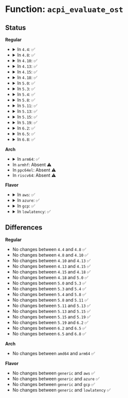 # Function: <code>acpi_evaluate_ost</code>

## Status
<b>Regular</b>
<ul>
<li>
<details>
<summary>In <code>4.4</code>: ✅</summary>

```c
acpi_status acpi_evaluate_ost(acpi_handle handle, u32 source_event, u32 status_code, struct acpi_buffer *status_buf);
```

**Collision:** Unique Global

**Inline:** No

**Transformation:** False

**Instances:**

```
In drivers/acpi/utils.c (ffffffff8147aab1)
Location: drivers/acpi/utils.c:447
Inline: False
Direct callers:
  - drivers/acpi/device_sysfs.c:acpi_eject_store
  - drivers/acpi/bus.c:acpi_bus_notify
  - drivers/acpi/scan.c:acpi_device_hotplug
  - drivers/acpi/scan.c:acpi_device_hotplug
  - drivers/xen/xen-acpi-pad.c:acpi_pad_notify
```
**Symbols:**

```
ffffffff8147aab1-ffffffff8147ab4c: acpi_evaluate_ost (STB_GLOBAL)
```
</details>
</li>
<li>
<details>
<summary>In <code>4.8</code>: ✅</summary>

```c
acpi_status acpi_evaluate_ost(acpi_handle handle, u32 source_event, u32 status_code, struct acpi_buffer *status_buf);
```

**Collision:** Unique Global

**Inline:** No

**Transformation:** False

**Instances:**

```
In drivers/acpi/utils.c (ffffffff814c9062)
Location: drivers/acpi/utils.c:444
Inline: False
Direct callers:
  - drivers/acpi/device_sysfs.c:acpi_eject_store
  - drivers/acpi/bus.c:sb_notify_work
  - drivers/acpi/bus.c:acpi_bus_notify
  - drivers/acpi/scan.c:acpi_device_hotplug
  - drivers/acpi/scan.c:acpi_device_hotplug
  - drivers/xen/xen-acpi-pad.c:acpi_pad_notify
```
**Symbols:**

```
ffffffff814c9062-ffffffff814c90fd: acpi_evaluate_ost (STB_GLOBAL)
```
</details>
</li>
<li>
<details>
<summary>In <code>4.10</code>: ✅</summary>

```c
acpi_status acpi_evaluate_ost(acpi_handle handle, u32 source_event, u32 status_code, struct acpi_buffer *status_buf);
```

**Collision:** Unique Global

**Inline:** No

**Transformation:** False

**Instances:**

```
In drivers/acpi/utils.c (ffffffff814eafa6)
Location: drivers/acpi/utils.c:444
Inline: False
Direct callers:
  - drivers/acpi/device_sysfs.c:acpi_eject_store
  - drivers/acpi/bus.c:sb_notify_work
  - drivers/acpi/bus.c:acpi_bus_notify
  - drivers/acpi/scan.c:acpi_device_hotplug
  - drivers/acpi/scan.c:acpi_device_hotplug
  - drivers/xen/xen-acpi-pad.c:acpi_pad_notify
```
**Symbols:**

```
ffffffff814eafa6-ffffffff814eb041: acpi_evaluate_ost (STB_GLOBAL)
```
</details>
</li>
<li>
<details>
<summary>In <code>4.13</code>: ✅</summary>

```c
acpi_status acpi_evaluate_ost(acpi_handle handle, u32 source_event, u32 status_code, struct acpi_buffer *status_buf);
```

**Collision:** Unique Global

**Inline:** No

**Transformation:** False

**Instances:**

```
In drivers/acpi/utils.c (ffffffff814f6fa0)
Location: drivers/acpi/utils.c:444
Inline: False
Direct callers:
  - drivers/acpi/device_sysfs.c:acpi_eject_store
  - drivers/acpi/bus.c:sb_notify_work
  - drivers/acpi/bus.c:acpi_bus_notify
  - drivers/acpi/scan.c:acpi_device_hotplug
  - drivers/acpi/scan.c:acpi_device_hotplug
  - drivers/xen/xen-acpi-pad.c:acpi_pad_notify
```
**Symbols:**

```
ffffffff814f6fa0-ffffffff814f704c: acpi_evaluate_ost (STB_GLOBAL)
```
</details>
</li>
<li>
<details>
<summary>In <code>4.15</code>: ✅</summary>

```c
acpi_status acpi_evaluate_ost(acpi_handle handle, u32 source_event, u32 status_code, struct acpi_buffer *status_buf);
```

**Collision:** Unique Global

**Inline:** No

**Transformation:** False

**Instances:**

```
In drivers/acpi/utils.c (ffffffff81537fc0)
Location: drivers/acpi/utils.c:445
Inline: False
Direct callers:
  - drivers/acpi/device_sysfs.c:acpi_eject_store
  - drivers/acpi/bus.c:sb_notify_work
  - drivers/acpi/bus.c:acpi_bus_notify
  - drivers/acpi/scan.c:acpi_device_hotplug
  - drivers/acpi/scan.c:acpi_device_hotplug
  - drivers/xen/xen-acpi-pad.c:acpi_pad_notify
```
**Symbols:**

```
ffffffff81537fc0-ffffffff8153806c: acpi_evaluate_ost (STB_GLOBAL)
```
</details>
</li>
<li>
<details>
<summary>In <code>4.18</code>: ✅</summary>

```c
acpi_status acpi_evaluate_ost(acpi_handle handle, u32 source_event, u32 status_code, struct acpi_buffer *status_buf);
```

**Collision:** Unique Global

**Inline:** No

**Transformation:** False

**Instances:**

```
In drivers/acpi/utils.c (ffffffff8156dc40)
Location: drivers/acpi/utils.c:445
Inline: False
Direct callers:
  - drivers/acpi/device_sysfs.c:acpi_eject_store
  - drivers/acpi/bus.c:sb_notify_work
  - drivers/acpi/bus.c:acpi_bus_notify
  - drivers/acpi/scan.c:acpi_device_hotplug
  - drivers/acpi/scan.c:acpi_device_hotplug
  - drivers/xen/xen-acpi-pad.c:acpi_pad_notify
```
**Symbols:**

```
ffffffff8156dc40-ffffffff8156dcec: acpi_evaluate_ost (STB_GLOBAL)
```
</details>
</li>
<li>
<details>
<summary>In <code>5.0</code>: ✅</summary>

```c
acpi_status acpi_evaluate_ost(acpi_handle handle, u32 source_event, u32 status_code, struct acpi_buffer *status_buf);
```

**Collision:** Unique Global

**Inline:** No

**Transformation:** False

**Instances:**

```
In drivers/acpi/utils.c (ffffffff81585800)
Location: drivers/acpi/utils.c:445
Inline: False
Direct callers:
  - drivers/acpi/device_sysfs.c:acpi_eject_store
  - drivers/acpi/bus.c:sb_notify_work
  - drivers/acpi/bus.c:acpi_bus_notify
  - drivers/acpi/scan.c:acpi_device_hotplug
  - drivers/acpi/scan.c:acpi_device_hotplug
  - drivers/xen/xen-acpi-pad.c:acpi_pad_notify
```
**Symbols:**

```
ffffffff81585800-ffffffff815858ac: acpi_evaluate_ost (STB_GLOBAL)
```
</details>
</li>
<li>
<details>
<summary>In <code>5.3</code>: ✅</summary>

```c
acpi_status acpi_evaluate_ost(acpi_handle handle, u32 source_event, u32 status_code, struct acpi_buffer *status_buf);
```

**Collision:** Unique Global

**Inline:** No

**Transformation:** False

**Instances:**

```
In drivers/acpi/utils.c (ffffffff815b6460)
Location: drivers/acpi/utils.c:432
Inline: False
Direct callers:
  - drivers/acpi/device_sysfs.c:acpi_eject_store
  - drivers/acpi/bus.c:sb_notify_work
  - drivers/acpi/bus.c:acpi_bus_notify
  - drivers/acpi/scan.c:acpi_device_hotplug
  - drivers/acpi/scan.c:acpi_device_hotplug
  - drivers/xen/xen-acpi-pad.c:acpi_pad_notify
```
**Symbols:**

```
ffffffff815b6460-ffffffff815b6511: acpi_evaluate_ost (STB_GLOBAL)
```
</details>
</li>
<li>
<details>
<summary>In <code>5.4</code>: ✅</summary>

```c
acpi_status acpi_evaluate_ost(acpi_handle handle, u32 source_event, u32 status_code, struct acpi_buffer *status_buf);
```

**Collision:** Unique Global

**Inline:** No

**Transformation:** False

**Instances:**

```
In drivers/acpi/utils.c (ffffffff815d7690)
Location: drivers/acpi/utils.c:432
Inline: False
Direct callers:
  - drivers/acpi/device_sysfs.c:acpi_eject_store
  - drivers/acpi/bus.c:sb_notify_work
  - drivers/acpi/bus.c:acpi_bus_notify
  - drivers/acpi/scan.c:acpi_device_hotplug
  - drivers/acpi/scan.c:acpi_device_hotplug
  - drivers/xen/xen-acpi-pad.c:acpi_pad_notify
```
**Symbols:**

```
ffffffff815d7690-ffffffff815d7741: acpi_evaluate_ost (STB_GLOBAL)
```
</details>
</li>
<li>
<details>
<summary>In <code>5.8</code>: ✅</summary>

```c
acpi_status acpi_evaluate_ost(acpi_handle handle, u32 source_event, u32 status_code, struct acpi_buffer *status_buf);
```

**Collision:** Unique Global

**Inline:** No

**Transformation:** False

**Instances:**

```
In drivers/acpi/utils.c (ffffffff816813d0)
Location: drivers/acpi/utils.c:432
Inline: False
Direct callers:
  - drivers/acpi/device_sysfs.c:acpi_eject_store
  - drivers/acpi/bus.c:sb_notify_work
  - drivers/acpi/bus.c:acpi_bus_notify
  - drivers/acpi/scan.c:acpi_device_hotplug
  - drivers/acpi/scan.c:acpi_device_hotplug
  - drivers/acpi/processor_perflib.c:acpi_processor_ppc_has_changed
  - drivers/acpi/processor_perflib.c:acpi_processor_ppc_has_changed
  - drivers/xen/xen-acpi-pad.c:acpi_pad_notify
```
**Symbols:**

```
ffffffff816813d0-ffffffff81681470: acpi_evaluate_ost (STB_GLOBAL)
```
</details>
</li>
<li>
<details>
<summary>In <code>5.11</code>: ✅</summary>

```c
acpi_status acpi_evaluate_ost(acpi_handle handle, u32 source_event, u32 status_code, struct acpi_buffer *status_buf);
```

**Collision:** Unique Global

**Inline:** No

**Transformation:** False

**Instances:**

```
In drivers/acpi/utils.c (ffffffff8169fd20)
Location: drivers/acpi/utils.c:428
Inline: False
Direct callers:
  - drivers/acpi/device_sysfs.c:acpi_eject_store
  - drivers/acpi/bus.c:sb_notify_work
  - drivers/acpi/bus.c:acpi_bus_notify
  - drivers/acpi/scan.c:acpi_device_hotplug
  - drivers/acpi/scan.c:acpi_device_hotplug
  - drivers/acpi/processor_perflib.c:acpi_processor_ppc_has_changed
  - drivers/acpi/processor_perflib.c:acpi_processor_ppc_has_changed
  - drivers/xen/xen-acpi-pad.c:acpi_pad_notify
```
**Symbols:**

```
ffffffff8169fd20-ffffffff8169fdc0: acpi_evaluate_ost (STB_GLOBAL)
```
</details>
</li>
<li>
<details>
<summary>In <code>5.13</code>: ✅</summary>

```c
acpi_status acpi_evaluate_ost(acpi_handle handle, u32 source_event, u32 status_code, struct acpi_buffer *status_buf);
```

**Collision:** Unique Global

**Inline:** No

**Transformation:** False

**Instances:**

```
In drivers/acpi/utils.c (ffffffff81682ae0)
Location: drivers/acpi/utils.c:408
Inline: False
Direct callers:
  - drivers/acpi/device_sysfs.c:eject_store
  - drivers/acpi/bus.c:sb_notify_work
  - drivers/acpi/bus.c:acpi_bus_notify
  - drivers/acpi/scan.c:acpi_device_hotplug
  - drivers/acpi/scan.c:acpi_device_hotplug
  - drivers/acpi/processor_perflib.c:acpi_processor_ppc_has_changed
  - drivers/acpi/processor_perflib.c:acpi_processor_ppc_has_changed
  - drivers/xen/xen-acpi-pad.c:acpi_pad_notify
```
**Symbols:**

```
ffffffff81682ae0-ffffffff81682b80: acpi_evaluate_ost (STB_GLOBAL)
```
</details>
</li>
<li>
<details>
<summary>In <code>5.15</code>: ✅</summary>

```c
acpi_status acpi_evaluate_ost(acpi_handle handle, u32 source_event, u32 status_code, struct acpi_buffer *status_buf);
```

**Collision:** Unique Global

**Inline:** No

**Transformation:** False

**Instances:**

```
In drivers/acpi/utils.c (ffffffff816f7c30)
Location: drivers/acpi/utils.c:422
Inline: False
Direct callers:
  - drivers/acpi/device_sysfs.c:eject_store
  - drivers/acpi/bus.c:sb_notify_work
  - drivers/acpi/bus.c:acpi_bus_notify
  - drivers/acpi/scan.c:acpi_device_hotplug
  - drivers/acpi/scan.c:acpi_device_hotplug
  - drivers/acpi/processor_perflib.c:acpi_processor_ppc_has_changed
  - drivers/acpi/processor_perflib.c:acpi_processor_ppc_has_changed
  - drivers/xen/xen-acpi-pad.c:acpi_pad_notify
```
**Symbols:**

```
ffffffff816f7c30-ffffffff816f7cd0: acpi_evaluate_ost (STB_GLOBAL)
```
</details>
</li>
<li>
<details>
<summary>In <code>5.19</code>: ✅</summary>

```c
acpi_status acpi_evaluate_ost(acpi_handle handle, u32 source_event, u32 status_code, struct acpi_buffer *status_buf);
```

**Collision:** Unique Global

**Inline:** No

**Transformation:** False

**Instances:**

```
In drivers/acpi/utils.c (ffffffff81824bb0)
Location: drivers/acpi/utils.c:422
Inline: False
Direct callers:
  - drivers/acpi/device_sysfs.c:eject_store
  - drivers/acpi/bus.c:sb_notify_work
  - drivers/acpi/bus.c:acpi_bus_notify
  - drivers/acpi/scan.c:acpi_device_hotplug
  - drivers/acpi/scan.c:acpi_device_hotplug
  - drivers/acpi/scan.c:acpi_device_hotplug
  - drivers/acpi/processor_perflib.c:acpi_processor_ppc_has_changed
  - drivers/acpi/processor_perflib.c:acpi_processor_ppc_has_changed
  - drivers/acpi/processor_perflib.c:acpi_processor_ppc_has_changed
```
**Symbols:**

```
ffffffff81824bb0-ffffffff81824c75: acpi_evaluate_ost (STB_GLOBAL)
```
</details>
</li>
<li>
<details>
<summary>In <code>6.2</code>: ✅</summary>

```c
acpi_status acpi_evaluate_ost(acpi_handle handle, u32 source_event, u32 status_code, struct acpi_buffer *status_buf);
```

**Collision:** Unique Global

**Inline:** No

**Transformation:** False

**Instances:**

```
In drivers/acpi/utils.c (ffffffff81955cf0)
Location: drivers/acpi/utils.c:460
Inline: False
Direct callers:
  - drivers/acpi/device_sysfs.c:eject_store
  - drivers/acpi/bus.c:sb_notify_work
  - drivers/acpi/bus.c:acpi_bus_notify
  - drivers/acpi/scan.c:acpi_device_hotplug
  - drivers/acpi/scan.c:acpi_device_hotplug
  - drivers/acpi/scan.c:acpi_device_hotplug
  - drivers/acpi/processor_perflib.c:acpi_processor_ppc_has_changed
  - drivers/acpi/processor_perflib.c:acpi_processor_ppc_has_changed
  - drivers/acpi/processor_perflib.c:acpi_processor_ppc_has_changed
```
**Symbols:**

```
ffffffff81955cf0-ffffffff81955db5: acpi_evaluate_ost (STB_GLOBAL)
```
</details>
</li>
<li>
<details>
<summary>In <code>6.5</code>: ✅</summary>

```c
acpi_status acpi_evaluate_ost(acpi_handle handle, u32 source_event, u32 status_code, struct acpi_buffer *status_buf);
```

**Collision:** Unique Global

**Inline:** No

**Transformation:** False

**Instances:**

```
In drivers/acpi/utils.c (ffffffff8199c0f0)
Location: drivers/acpi/utils.c:460
Inline: False
Direct callers:
  - drivers/acpi/device_sysfs.c:eject_store
  - drivers/acpi/bus.c:sb_notify_work
  - drivers/acpi/bus.c:acpi_bus_notify
  - drivers/acpi/scan.c:acpi_device_hotplug
  - drivers/acpi/scan.c:acpi_device_hotplug
  - drivers/acpi/scan.c:acpi_device_hotplug
  - drivers/acpi/processor_perflib.c:acpi_processor_ppc_has_changed
  - drivers/acpi/processor_perflib.c:acpi_processor_ppc_has_changed
  - drivers/acpi/processor_perflib.c:acpi_processor_ppc_has_changed
```
**Symbols:**

```
ffffffff8199c0f0-ffffffff8199c1b5: acpi_evaluate_ost (STB_GLOBAL)
```
</details>
</li>
<li>
<details>
<summary>In <code>6.8</code>: ✅</summary>

```c
acpi_status acpi_evaluate_ost(acpi_handle handle, u32 source_event, u32 status_code, struct acpi_buffer *status_buf);
```

**Collision:** Unique Global

**Inline:** No

**Transformation:** False

**Instances:**

```
In drivers/acpi/utils.c (ffffffff819e4640)
Location: drivers/acpi/utils.c:532
Inline: False
Direct callers:
  - drivers/acpi/device_sysfs.c:eject_store
  - drivers/acpi/bus.c:sb_notify_work
  - drivers/acpi/bus.c:acpi_bus_notify
  - drivers/acpi/scan.c:acpi_device_hotplug
  - drivers/acpi/scan.c:acpi_device_hotplug
  - drivers/acpi/scan.c:acpi_device_hotplug
  - drivers/acpi/processor_perflib.c:acpi_processor_ppc_has_changed
  - drivers/acpi/processor_perflib.c:acpi_processor_ppc_has_changed
  - drivers/acpi/processor_perflib.c:acpi_processor_ppc_has_changed
```
**Symbols:**

```
ffffffff819e4640-ffffffff819e4705: acpi_evaluate_ost (STB_GLOBAL)
```
</details>
</li>
</ul>
<b>Arch</b>
<ul>
<li>
<details>
<summary>In <code>arm64</code>: ✅</summary>

```c
acpi_status acpi_evaluate_ost(acpi_handle handle, u32 source_event, u32 status_code, struct acpi_buffer *status_buf);
```

**Collision:** Unique Global

**Inline:** No

**Transformation:** False

**Instances:**

```
In drivers/acpi/utils.c (ffff800010764dc0)
Location: drivers/acpi/utils.c:432
Inline: False
Direct callers:
  - drivers/acpi/device_sysfs.c:acpi_eject_store
  - drivers/acpi/bus.c:sb_notify_work
  - drivers/acpi/bus.c:acpi_bus_notify
  - drivers/acpi/scan.c:acpi_device_hotplug
  - drivers/acpi/scan.c:acpi_device_hotplug
```
**Symbols:**

```
ffff800010764dc0-ffff800010764e98: acpi_evaluate_ost (STB_GLOBAL)
```
</details>
</li>
<li>
In <code>armhf</code>: Absent ⚠️
</li>
<li>
In <code>ppc64el</code>: Absent ⚠️
</li>
<li>
In <code>riscv64</code>: Absent ⚠️
</li>
</ul>
<b>Flavor</b>
<ul>
<li>
<details>
<summary>In <code>aws</code>: ✅</summary>

```c
acpi_status acpi_evaluate_ost(acpi_handle handle, u32 source_event, u32 status_code, struct acpi_buffer *status_buf);
```

**Collision:** Unique Global

**Inline:** No

**Transformation:** False

**Instances:**

```
In drivers/acpi/utils.c (ffffffff815cac60)
Location: drivers/acpi/utils.c:432
Inline: False
Direct callers:
  - drivers/acpi/device_sysfs.c:acpi_eject_store
  - drivers/acpi/bus.c:sb_notify_work
  - drivers/acpi/bus.c:acpi_bus_notify
  - drivers/acpi/scan.c:acpi_device_hotplug
  - drivers/acpi/scan.c:acpi_device_hotplug
  - drivers/xen/xen-acpi-pad.c:acpi_pad_notify
```
**Symbols:**

```
ffffffff815cac60-ffffffff815cad11: acpi_evaluate_ost (STB_GLOBAL)
```
</details>
</li>
<li>
<details>
<summary>In <code>azure</code>: ✅</summary>

```c
acpi_status acpi_evaluate_ost(acpi_handle handle, u32 source_event, u32 status_code, struct acpi_buffer *status_buf);
```

**Collision:** Unique Global

**Inline:** No

**Transformation:** False

**Instances:**

```
In drivers/acpi/utils.c (ffffffff815b3cb0)
Location: drivers/acpi/utils.c:432
Inline: False
Direct callers:
  - drivers/acpi/device_sysfs.c:acpi_eject_store
  - drivers/acpi/bus.c:sb_notify_work
  - drivers/acpi/bus.c:acpi_bus_notify
  - drivers/acpi/scan.c:acpi_device_hotplug
  - drivers/acpi/scan.c:acpi_device_hotplug
```
**Symbols:**

```
ffffffff815b3cb0-ffffffff815b3d61: acpi_evaluate_ost (STB_GLOBAL)
```
</details>
</li>
<li>
<details>
<summary>In <code>gcp</code>: ✅</summary>

```c
acpi_status acpi_evaluate_ost(acpi_handle handle, u32 source_event, u32 status_code, struct acpi_buffer *status_buf);
```

**Collision:** Unique Global

**Inline:** No

**Transformation:** False

**Instances:**

```
In drivers/acpi/utils.c (ffffffff815cb970)
Location: drivers/acpi/utils.c:432
Inline: False
Direct callers:
  - drivers/acpi/device_sysfs.c:acpi_eject_store
  - drivers/acpi/bus.c:sb_notify_work
  - drivers/acpi/bus.c:acpi_bus_notify
  - drivers/acpi/scan.c:acpi_device_hotplug
  - drivers/acpi/scan.c:acpi_device_hotplug
  - drivers/xen/xen-acpi-pad.c:acpi_pad_notify
```
**Symbols:**

```
ffffffff815cb970-ffffffff815cba21: acpi_evaluate_ost (STB_GLOBAL)
```
</details>
</li>
<li>
<details>
<summary>In <code>lowlatency</code>: ✅</summary>

```c
acpi_status acpi_evaluate_ost(acpi_handle handle, u32 source_event, u32 status_code, struct acpi_buffer *status_buf);
```

**Collision:** Unique Global

**Inline:** No

**Transformation:** False

**Instances:**

```
In drivers/acpi/utils.c (ffffffff815e5810)
Location: drivers/acpi/utils.c:432
Inline: False
Direct callers:
  - drivers/acpi/device_sysfs.c:acpi_eject_store
  - drivers/acpi/bus.c:sb_notify_work
  - drivers/acpi/bus.c:acpi_bus_notify
  - drivers/acpi/scan.c:acpi_device_hotplug
  - drivers/acpi/scan.c:acpi_device_hotplug
  - drivers/xen/xen-acpi-pad.c:acpi_pad_notify
```
**Symbols:**

```
ffffffff815e5810-ffffffff815e58c1: acpi_evaluate_ost (STB_GLOBAL)
```
</details>
</li>
</ul>

## Differences
<b>Regular</b>
<ul>
<li>
No changes between <code>4.4</code> and <code>4.8</code> ✅
</li>
<li>
No changes between <code>4.8</code> and <code>4.10</code> ✅
</li>
<li>
No changes between <code>4.10</code> and <code>4.13</code> ✅
</li>
<li>
No changes between <code>4.13</code> and <code>4.15</code> ✅
</li>
<li>
No changes between <code>4.15</code> and <code>4.18</code> ✅
</li>
<li>
No changes between <code>4.18</code> and <code>5.0</code> ✅
</li>
<li>
No changes between <code>5.0</code> and <code>5.3</code> ✅
</li>
<li>
No changes between <code>5.3</code> and <code>5.4</code> ✅
</li>
<li>
No changes between <code>5.4</code> and <code>5.8</code> ✅
</li>
<li>
No changes between <code>5.8</code> and <code>5.11</code> ✅
</li>
<li>
No changes between <code>5.11</code> and <code>5.13</code> ✅
</li>
<li>
No changes between <code>5.13</code> and <code>5.15</code> ✅
</li>
<li>
No changes between <code>5.15</code> and <code>5.19</code> ✅
</li>
<li>
No changes between <code>5.19</code> and <code>6.2</code> ✅
</li>
<li>
No changes between <code>6.2</code> and <code>6.5</code> ✅
</li>
<li>
No changes between <code>6.5</code> and <code>6.8</code> ✅
</li>
</ul>
<b>Arch</b>
<ul>
<li>
No changes between <code>amd64</code> and <code>arm64</code> ✅
</li>
</ul>
<b>Flavor</b>
<ul>
<li>
No changes between <code>generic</code> and <code>aws</code> ✅
</li>
<li>
No changes between <code>generic</code> and <code>azure</code> ✅
</li>
<li>
No changes between <code>generic</code> and <code>gcp</code> ✅
</li>
<li>
No changes between <code>generic</code> and <code>lowlatency</code> ✅
</li>
</ul>
